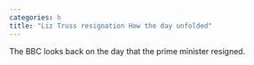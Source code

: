 ```yaml
---
categories: h
title: "Liz Truss resignation How the day unfolded"
---
```

The BBC looks back on the day that the prime minister resigned.